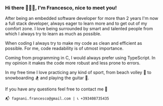 ### Hi there 🙋🏽‍♂️, I'm Francesco, nice to meet you!

After being an embedded software developer for more than 2 years I'm now a full stack developer, always eager to learn more and to get out of my comfort zone.
I love being surrounded by smart and talented people from which I always try to learn as much as possible.

When coding I always try to make my code as clean and efficient as possible. For me, code readability is of utmost importance.

Coming from programming in C, I would always prefer using TypeScript. In my opinion it makes the code more robust and less prone to errors.

In my free time I love practicing any kind of sport, from beach volley 🏐 to snowboarding 🏂 and playing the guitar 🎸.

If you have any questions feel free to contact me 📱



 ` 📬 fagnani.francesco@gmail.com | 📞 +393408735435 `
<!--
**cesco-f/cesco-f** is a ✨ _special_ ✨ repository because its `README.md` (this file) appears on your GitHub profile.

Here are some ideas to get you started:

- 🔭 I’m currently working on ...
- 🌱 I’m currently learning ...
- 👯 I’m looking to collaborate on ...
- 🤔 I’m looking for help with ...
- 💬 Ask me about ...
- 📫 How to reach me: ...
- 😄 Pronouns: ...
- ⚡ Fun fact: ...
-->
